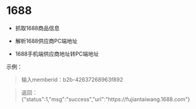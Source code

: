# 1688

- 抓取1688商品信息

- 解析1688供应商PC端地址

- 1688手机端供应商地址转PC端地址


示例：
> 输入memberid：b2b-42637268963f892

> 返回：{"status":1,"msg":"success","url":"https:\/\/fujiantaiwang.1688.com"}
